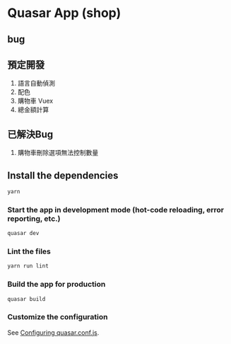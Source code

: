 # Quasar App (shop)

## bug


## 預定開發
1. 語言自動偵測
2. 配色
3. 購物車 Vuex
4. 總金額計算

## 已解決Bug
1. 購物車刪除選項無法控制數量

## Install the dependencies
```bash
yarn
```

### Start the app in development mode (hot-code reloading, error reporting, etc.)
```bash
quasar dev
```

### Lint the files
```bash
yarn run lint
```

### Build the app for production
```bash
quasar build
```

### Customize the configuration
See [Configuring quasar.conf.js](https://quasar.dev/quasar-cli/quasar-conf-js).
